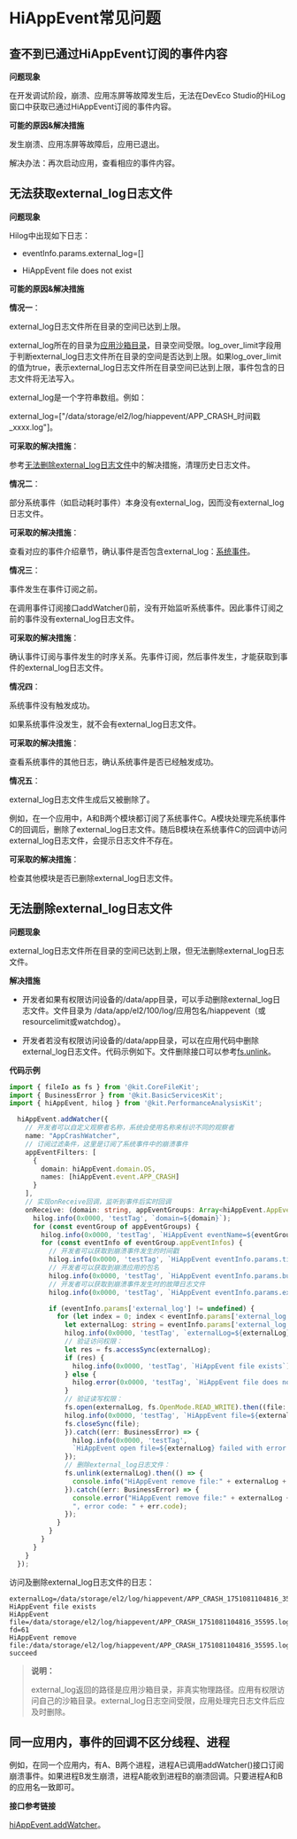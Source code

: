 # HiAppEvent常见问题

<!--Kit: Performance Analysis Kit-->
<!--Subsystem: HiviewDFX-->
<!--Owner: @liujiaxing2024-->
<!--Designer: @junjie_shi-->
<!--Tester: @gcw_KuLfPSbe-->
<!--Adviser: @foryourself-->

## 查不到已通过HiAppEvent订阅的事件内容

**问题现象**

在开发调试阶段，崩溃、应用冻屏等故障发生后，无法在DevEco Studio的HiLog窗口中获取已通过HiAppEvent订阅的事件内容。

**可能的原因&amp;解决措施**

发生崩溃、应用冻屏等故障后，应用已退出。

解决办法：再次启动应用，查看相应的事件内容。


## 无法获取external_log日志文件

**问题现象**

Hilog中出现如下日志：

- eventInfo.params.external_log=[]

- HiAppEvent file does not exist

**可能的原因&amp;解决措施**

**情况一**：

external_log日志文件所在目录的空间已达到上限。

external_log所在的目录为[应用沙箱目录](../file-management/app-sandbox-directory.md)，目录空间受限。log_over_limit字段用于判断external_log日志文件所在目录的空间是否达到上限。如果log_over_limit的值为true，表示external_log日志文件所在目录空间已达到上限，事件包含的日志文件将无法写入。

external_log是一个字符串数组。例如：

external_log=["/data/storage/el2/log/hiappevent/APP_CRASH_时间戳_xxxx.log"]。

**可采取的解决措施**：

参考[无法删除external_log日志文件](#无法删除external_log日志文件)中的解决措施，清理历史日志文件。

**情况二**：

部分系统事件（如启动耗时事件）本身没有external_log，因而没有external_log日志文件。

**可采取的解决措施**：

查看对应的事件介绍章节，确认事件是否包含external_log：[系统事件](event-subscription-overview.md#系统事件)。

**情况三**：

事件发生在事件订阅之前。

在调用事件订阅接口addWatcher()前，没有开始监听系统事件。因此事件订阅之前的事件没有external_log日志文件。

**可采取的解决措施**：

确认事件订阅与事件发生的时序关系。先事件订阅，然后事件发生，才能获取到事件的external_log日志文件。

**情况四**：

系统事件没有触发成功。

如果系统事件没发生，就不会有external_log日志文件。

**可采取的解决措施**：

查看系统事件的其他日志，确认系统事件是否已经触发成功。

**情况五**：

external_log日志文件生成后又被删除了。

例如，在一个应用中，A和B两个模块都订阅了系统事件C。A模块处理完系统事件C的回调后，删除了external_log日志文件。随后B模块在系统事件C的回调中访问external_log日志文件，会提示日志文件不存在。

**可采取的解决措施**：

检查其他模块是否已删除external_log日志文件。


## 无法删除external_log日志文件

**问题现象**

external_log日志文件所在目录的空间已达到上限，但无法删除external_log日志文件。

**解决措施**

- 开发者如果有权限访问设备的/data/app目录，可以手动删除external_log日志文件。文件目录为
  /data/app/el2/100/log/应用包名/hiappevent（或resourcelimit或watchdog）。

- 开发者若没有权限访问设备的/data/app目录，可以在应用代码中删除external_log日志文件。代码示例如下。文件删除接口可以参考[fs.unlink](../reference/apis-core-file-kit/js-apis-file-fs.md#fsunlink)。

**代码示例**

```ts
import { fileIo as fs } from '@kit.CoreFileKit';
import { BusinessError } from '@kit.BasicServicesKit';
import { hiAppEvent, hilog } from '@kit.PerformanceAnalysisKit';

  hiAppEvent.addWatcher({
    // 开发者可以自定义观察者名称，系统会使用名称来标识不同的观察者
    name: "AppCrashWatcher",
    // 订阅过滤条件，这里是订阅了系统事件中的崩溃事件
    appEventFilters: [
      {
        domain: hiAppEvent.domain.OS,
        names: [hiAppEvent.event.APP_CRASH]
      }
    ],
    // 实现onReceive回调，监听到事件后实时回调
    onReceive: (domain: string, appEventGroups: Array<hiAppEvent.AppEventGroup>) => {
      hilog.info(0x0000, 'testTag', `domain=${domain}`);
      for (const eventGroup of appEventGroups) {
        hilog.info(0x0000, 'testTag', `HiAppEvent eventName=${eventGroup.name}`);
        for (const eventInfo of eventGroup.appEventInfos) {
          // 开发者可以获取到崩溃事件发生的时间戳
          hilog.info(0x0000, 'testTag', `HiAppEvent eventInfo.params.time=${JSON.stringify(eventInfo.params['time'])}`);
          // 开发者可以获取到崩溃应用的包名
          hilog.info(0x0000, 'testTag', `HiAppEvent eventInfo.params.bundle_name=${JSON.stringify(eventInfo.params['bundle_name'])}`);
          // 开发者可以获取到崩溃事件发生时的故障日志文件
          hilog.info(0x0000, 'testTag', `HiAppEvent eventInfo.params.external_log=${JSON.stringify(eventInfo.params['external_log'])}`);

          if (eventInfo.params['external_log'] != undefined) {
            for (let index = 0; index < eventInfo.params['external_log'].length; ++index) {
              let externalLog: string = eventInfo.params['external_log'][index];
              hilog.info(0x0000, 'testTag', `externalLog=${externalLog}`);
              // 验证访问权限：
              let res = fs.accessSync(externalLog);
              if (res) {
                hilog.info(0x0000, 'testTag', `HiAppEvent file exists`);
              } else {
                hilog.error(0x0000, 'testTag', `HiAppEvent file does not exist`);
              }
              // 验证读写权限：
              fs.open(externalLog, fs.OpenMode.READ_WRITE).then((file: fs.File) => {
              hilog.info(0x0000, 'testTag', `HiAppEvent file=${externalLog} fd=${file.fd}`);
              fs.closeSync(file);
              }).catch((err: BusinessError) => {
                hilog.info(0x0000, 'testTag',
                `HiAppEvent open file=${externalLog} failed with error message=${err.message}, error code=${err.code}`);
              });
              // 删除external_log日志文件：
              fs.unlink(externalLog).then(() => {
                console.info("HiAppEvent remove file:" + externalLog + " succeed");
              }).catch((err: BusinessError) => {
                console.error("HiAppEvent remove file:" + externalLog + " failed with error message: " + err.message +
                ", error code: " + err.code);
              });
            }
          }
        }
      }
    }
  });
```

访问及删除external_log日志文件的日志：

```text
externalLog=/data/storage/el2/log/hiappevent/APP_CRASH_1751081104816_35595.log
HiAppEvent file exists
HiAppEvent file=/data/storage/el2/log/hiappevent/APP_CRASH_1751081104816_35595.log fd=61
HiAppEvent remove file:/data/storage/el2/log/hiappevent/APP_CRASH_1751081104816_35595.log succeed
```


> **说明：**
>
> external_log返回的路径是应用沙箱目录，非真实物理路径。应用有权限访问自己的沙箱目录。external_log日志空间受限，应用处理完日志文件后应及时删除。


## 同一应用内，事件的回调不区分线程、进程

例如，在同一个应用内，有A、B两个进程，进程A已调用addWatcher()接口订阅崩溃事件。如果进程B发生崩溃，进程A能收到进程B的崩溃回调。只要进程A和B的应用名一致即可。

**接口参考链接**

[hiAppEvent.addWatcher](../reference/apis-performance-analysis-kit/js-apis-hiviewdfx-hiappevent.md#hiappeventaddwatcher)。
